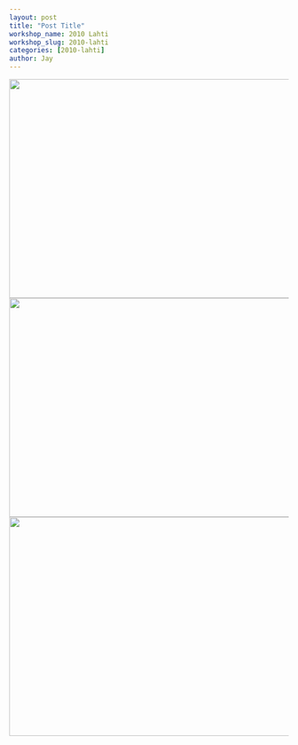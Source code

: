 ```yaml
---
layout: post
title: "Post Title"
workshop_name: 2010 Lahti
workshop_slug: 2010-lahti
categories: [2010-lahti]
author: Jay 
---
```

<a href="http://workshops.nodebox.net/2010/wp-content/uploads/Picture-13.png"><img src="http://workshops.nodebox.net/2010/wp-content/uploads/Picture-13-1024x640.png" alt="" title="Picture 1" width="632" height="395" class="alignright size-large wp-image-499" /></a>  <a href="http://workshops.nodebox.net/2010/wp-content/uploads/Picture-31.png"><img src="http://workshops.nodebox.net/2010/wp-content/uploads/Picture-31-1024x640.png" alt="" title="Picture 3" width="632" height="395" class="alignright size-large wp-image-501" /></a>   <a href="http://workshops.nodebox.net/2010/wp-content/uploads/Picture-5.png"><img src="http://workshops.nodebox.net/2010/wp-content/uploads/Picture-5-1024x640.png" alt="" title="Picture 5" width="632" height="395" class="alignright size-large wp-image-502" /></a>
